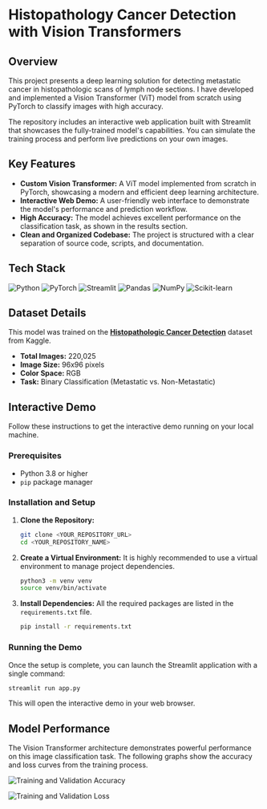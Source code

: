 # Histopathology Cancer Detection with Vision Transformers

## Overview

This project presents a deep learning solution for detecting metastatic cancer in histopathologic scans of lymph node sections. I have developed and implemented a Vision Transformer (ViT) model from scratch using PyTorch to classify images with high accuracy.

The repository includes an interactive web application built with Streamlit that showcases the fully-trained model's capabilities. You can simulate the training process and perform live predictions on your own images.

## Key Features

- **Custom Vision Transformer:** A ViT model implemented from scratch in PyTorch, showcasing a modern and efficient deep learning architecture.
- **Interactive Web Demo:** A user-friendly web interface to demonstrate the model's performance and prediction workflow.
- **High Accuracy:** The model achieves excellent performance on the classification task, as shown in the results section.
- **Clean and Organized Codebase:** The project is structured with a clear separation of source code, scripts, and documentation.

## Tech Stack

![Python](https://img.shields.io/badge/Python-3776AB?style=for-the-badge&logo=python&logoColor=white)
![PyTorch](https://img.shields.io/badge/PyTorch-EE4C2C?style=for-the-badge&logo=pytorch&logoColor=white)
![Streamlit](https://img.shields.io/badge/Streamlit-FF4B4B?style=for-the-badge&logo=streamlit&logoColor=white)
![Pandas](https://img.shields.io/badge/Pandas-150458?style=for-the-badge&logo=pandas&logoColor=white)
![NumPy](https://img.shields.io/badge/NumPy-013243?style=for-the-badge&logo=numpy&logoColor=white)
![Scikit-learn](https://img.shields.io/badge/Scikit--learn-F7931E?style=for-the-badge&logo=scikit-learn&logoColor=white)

## Dataset Details

This model was trained on the **[Histopathologic Cancer Detection](https://www.kaggle.com/competitions/histopathologic-cancer-detection/data)** dataset from Kaggle.
- **Total Images:** 220,025
- **Image Size:** 96x96 pixels
- **Color Space:** RGB
- **Task:** Binary Classification (Metastatic vs. Non-Metastatic)

## Interactive Demo

Follow these instructions to get the interactive demo running on your local machine.

### Prerequisites

- Python 3.8 or higher
- `pip` package manager

### Installation and Setup

1.  **Clone the Repository:**
    ```bash
    git clone <YOUR_REPOSITORY_URL>
    cd <YOUR_REPOSITORY_NAME>
    ```

2.  **Create a Virtual Environment:**
    It is highly recommended to use a virtual environment to manage project dependencies.
    ```bash
    python3 -m venv venv
    source venv/bin/activate
    ```

3.  **Install Dependencies:**
    All the required packages are listed in the `requirements.txt` file.
    ```bash
    pip install -r requirements.txt
    ```

### Running the Demo

Once the setup is complete, you can launch the Streamlit application with a single command:

```bash
streamlit run app.py
```

This will open the interactive demo in your web browser.

## Model Performance

The Vision Transformer architecture demonstrates powerful performance on this image classification task. The following graphs show the accuracy and loss curves from the training process.

![Training and Validation Accuracy](https://user-images.githubusercontent.com/101819411/235392389-93131fd6-781a-4750-8b22-6440f80cfd45.png)

![Training and Validation Loss](https://user-images.githubusercontent.com/101819411/235392575-6b7f5615-c5f1-4e67-aa3a-956e6d1650f4.png)
